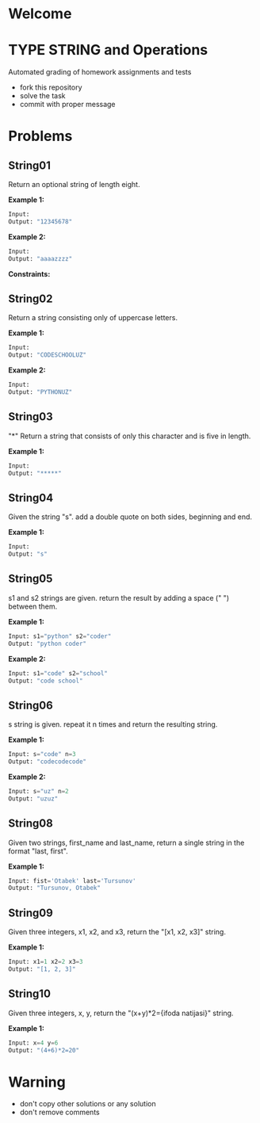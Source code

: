# Welcome
# TYPE STRING and Operations

Automated grading of homework assignments and tests
- fork this repository
- solve the task
- commit with proper message

# Problems
## String01

  Return an optional string of length eight.

**Example 1:**

```Python
Input:
Output: "12345678"

```

**Example 2:**

```Python
Input:
Output: "aaaazzzz"

```

**Constraints:**

## String02

  Return a string consisting only of uppercase letters.

**Example 1:**

```Python
Input:
Output: "CODESCHOOLUZ"

```

**Example 2:**

```Python
Input:
Output: "PYTHONUZ"

```
## String03

  "*" Return a string that consists of only this character and is five in length.

**Example 1:**

```Python
Input:
Output: "*****"

```
## String04

  Given the string "s". add a double quote on both sides, beginning and end.

**Example 1:**

```Python
Input:
Output: "s"

```

## String05

  s1 and s2 strings are given. return the result by adding a space (" ") between them.

**Example 1:**

```Python
Input: s1="python" s2="coder"
Output: "python coder"

```

**Example 2:**

```Python
Input: s1="code" s2="school"
Output: "code school"

```

## String06

  s string is given. repeat it n times and return the resulting string.

**Example 1:**

```Python
Input: s="code" n=3
Output: "codecodecode"

```

**Example 2:**

```Python
Input: s="uz" n=2
Output: "uzuz"

```

## String08

  Given two strings, first_name and last_name, return a single string in the format "last, first".

**Example 1:**

```Python
Input: fist='Otabek' last='Tursunov'
Output: "Tursunov, Otabek"

```

## String09

  Given three integers, x1, x2, and x3, return the "[x1, x2, x3]" string.

**Example 1:**

```Python
Input: x1=1 x2=2 x3=3
Output: "[1, 2, 3]"

```

## String10

  Given three integers, x, y, return the "(x+y)*2={ifoda natijasi}" string.

**Example 1:**

```Python
Input: x=4 y=6
Output: "(4+6)*2=20"

```

# Warning
- don't copy other solutions or any solution
- don't remove comments